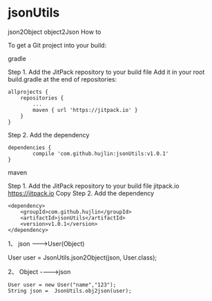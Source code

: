 # jsonUtils
json2Object object2Json
How to

To get a Git project into your build:

gradle

Step 1. Add the JitPack repository to your build file
Add it in your root build.gradle at the end of repositories:

	allprojects {
		repositories {
			...
			maven { url 'https://jitpack.io' }
		}
	}
Step 2. Add the dependency

	dependencies {
	        compile 'com.github.hujlin:jsonUtils:v1.0.1'
	}
  
  

maven

Step 1. Add the JitPack repository to your build file
	<repositories>
		<repository>
		    <id>jitpack.io</id>
		    <url>https://jitpack.io</url>
		</repository>
	</repositories>Copy
Step 2. Add the dependency

	<dependency>
	    <groupId>com.github.hujlin</groupId>
	    <artifactId>jsonUtils</artifactId>
	    <version>v1.0.1</version>
	</dependency>
  
 1、 json --->User(Object)
  
  
  User user =  JsonUtils.json2Object(json, User.class);
  
 2、 Object ---->json
  
    User user = new User("name","123");
    String json =  JsonUtils.obj2json(user);

